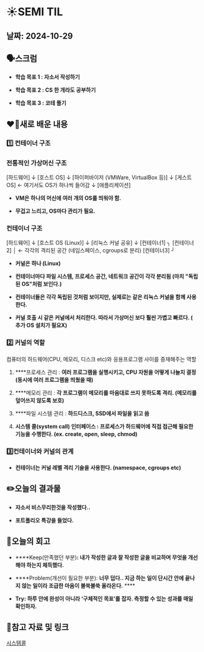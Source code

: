 # ☀️SEMI TIL

## **날짜: 2024-10-29**

## 🗣️**스크럼**

- **학습 목표 1 : 자소서 작성하기**

- **학습 목표 2 : CS 한 개라도 공부하기**

- **학습 목표 3 : 코테 풀기**


## ❤️‍🔥새로 배운 내용

### 1️⃣ 컨테이너 구조

### 전통적인 가상머신 구조

 
[하드웨어]
   ↓
[호스트 OS]
   ↓
[하이퍼바이저 (VMWare, VirtualBox 등)]
   ↓
[게스트 OS] ← 여기서도 OS가 하나씩 들어감
   ↓
[애플리케이션]
 

- **VM은 **하나의 머신에 여러 개의 OS**를 띄워야 함.**

- **무겁고 느리고, OS마다 관리가 필요.**

### 컨테이너 구조

 
[하드웨어]
   ↓
[호스트 OS (Linux)]
   ↓
[리눅스 커널 공유]
   ↓
[컨테이너1] ┐
[컨테이너2] │ ← 각각의 격리된 공간 (네임스페이스, cgroups로 분리)
[컨테이너3] ┘
 

- ****커널은 하나** (Linux)**

- **컨테이너마다 **파일 시스템, 프로세스 공간, 네트워크 공간**이 각각 분리됨 (마치 "독립된 OS"처럼 보인다.)**

- **컨테이너들은 각각 독립된 것처럼 보이지만, 실제로는 **같은 리눅스 커널을 함께 사용**한다.**

- **커널 호출 시 **같은 커널에서 처리**한다. 따라서 가상머신 보다 **훨씬 가볍고 빠르다.** ( 추가 OS 설치가 필요X)**


### 2️⃣ 커널의 역할

컴퓨터의 하드웨어(CPU, 메모리, 디스크 etc)와 응용프로그램 사이를 중재해주는 역할

1. ****프로세스 관리 : **여러 프로그램을 실행시키고, CPU 자원을 어떻게 나눌지 결정 (동시에 여러 프로그램을 띄웠을 때)**

1. ****메모리 관리 : **각 프로그램이 메모리를 마음대로 쓰지 못하도록 격리. (메모리를 덮어쓰지 않도록 보호)**

1. ****파일 시스템 관리 : **하드디스크, SSD에서 파일을 읽고 씀**

1. ****시스템 콜**(system call) 인터페이스 : 프로세스가 하드웨어에 직접 접근해 필요한 기능을 수행한다. (ex. create, open, sleep, chmod)**


### 3️⃣컨테이너와 커널의 관계

- **컨테이너는 **커널 레벨 격리 기술**을 사용한다. (namespace, cgroups etc)**


## ✏️오늘의 결과물

- **자소서 비스무리한것을 작성했다..**

- **포트폴리오 특강을 들었다.**

## 🤔오늘의 회고

- ****Keep(만족했던 부분)**: 내가 작성한 글과 잘 작성한 글을 비교하며 무엇을 개선해야 하는지 체득했다.**

- ****Problem(개선이 필요한 부분): **너무 덥다.. 지금 하는 일이 단시간 안에 끝나지 않는 일이라 조급한 마음이 불쑥불쑥 올라온다.** ****

- ****Try**: 하루 안에 완성이 아니라 ‘구체적인 목표’를 잡자. 측정할 수 있는 성과를 매일 확인하자.**

## 🙏참고 자료 및 링크

[시스템콜](https://brightstarit.tistory.com/13)

